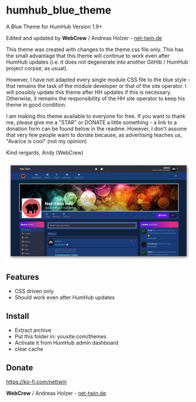 # humhub_blue_theme
A Blue Theme for HumHub Version  1.9+

Edited and updated by **WebCrew** / Andreas Holzer - [net-twin.de](https://bit.ly/31fFCo6)

This theme was created with changes to the theme.css file only. This has the small advantage that this theme will continue to work even after HumHub updates (i.e. it does not degenerate into another GitHib / HumHub project corpse, as usual). 

However, I have not adapted every single module CSS file to the blue style - that remains the task of the module developer or that of the site operator. I will possibly update this theme after HH updates if this is necessary. Otherwise, it remains the responsibility of the HH site operator to keep his theme in good condition. 

I am making this theme available to everyone for free. If you want to thank me, please give me a "STAR" or DONATE a little something - a link to a donation form can be found below in the readme. However, I don't assume that very few people want to donate because, as advertising teaches us, "Avarice is cool" (not my opinion)

Kind rergards, Andy (WebCrew)


![Blue](https://github.com/WebCrew/humhub_blue_theme/blob/main/blue.png)

## Features
- CSS driven only
- Should work even after HumHub updates

## Install
- Extract archive
- Put this folder in: yousite.com/themes
- Activate it from HumHub admin dashboard
- clear cache

## Donate
https://ko-fi.com/nettwin

**WebCrew** / Andreas Holzer - [net-twin.de](https://bit.ly/31fFCo6)
